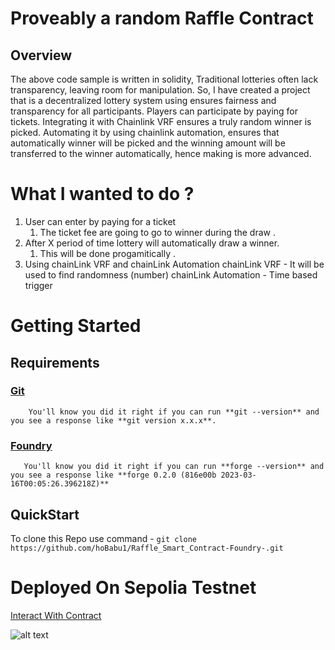 # Proveably a random Raffle Contract 

## Overview

The above code sample is written in solidity, Traditional lotteries often lack transparency, leaving room for manipulation.
 So, I have created a project that is a decentralized lottery system using ensures fairness and transparency for all participants. Players can participate by paying for tickets. Integrating it with Chainlink VRF ensures a truly random winner is picked. Automating it by using chainlink automation, ensures that automatically winner will be picked and the winning amount will be transferred to the winner automatically, hence making is more advanced.

# What I wanted to do  ?
 1. User can enter by paying for a ticket 
    1. The ticket fee are going to go to winner during the draw .
 2. After X period of time lottery will automatically draw a winner.
    1. This will be done progamitically . 
 3. Using chainLink VRF and chainLink Automation 
    chainLink VRF - It will be used to find randomness (number)
    chainLink Automation - Time based trigger 

# Getting Started 
 ## Requirements 
   ### [Git](https://git-scm.com/)
        You'll know you did it right if you can run **git --version** and you see a response like **git version x.x.x**.
   ### [Foundry](https://getfoundry.sh/)
       You'll know you did it right if you can run **forge --version** and you see a response like **forge 0.2.0 (816e00b 2023-03-16T00:05:26.396218Z)**
 
 ## QuickStart
   To clone this Repo use command -
   ``` git clone https://github.com/hoBabu1/Raffle_Smart_Contract-Foundry-.git ```

# Deployed On Sepolia Testnet 
 [Interact With Contract](https://sepolia.etherscan.io/address/0xe7ae1641191a407b98638c5b2fbcc879f7ec5a92 )

![alt text](image.png)
